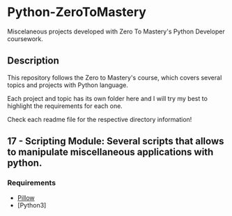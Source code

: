 # Python-ZeroToMastery

Miscelaneous projects developed with Zero To Mastery's Python Developer coursework. 

## Description

This repository follows the Zero to Mastery's course, which covers several topics and projects with Python language.

Each project and topic has its own folder here and I will try my best to highlight the requirements for each one. 

Check each readme file for the respective directory information!


## 17 - Scripting Module: Several scripts that allows to manipulate miscellaneous applications with python.

### Requirements
- [Pillow](https://pillow.readthedocs.io/en/stable/)
- [Python3]





